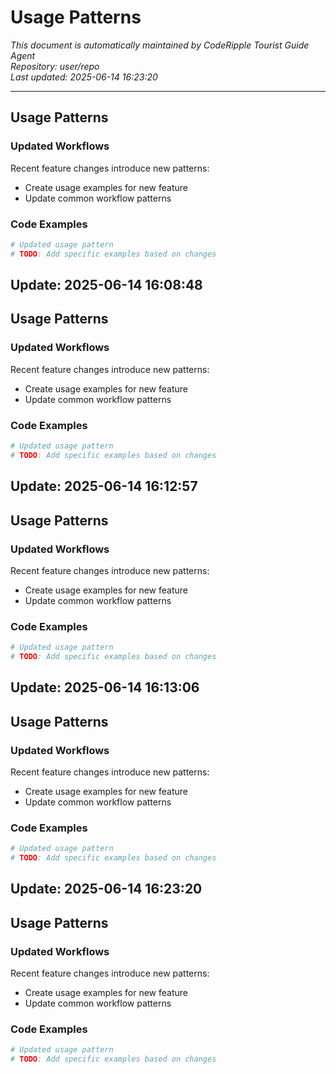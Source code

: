 # Usage Patterns

*This document is automatically maintained by CodeRipple Tourist Guide Agent*  
*Repository: user/repo*  
*Last updated: 2025-06-14 16:23:20*

---

## Usage Patterns

### Updated Workflows
Recent feature changes introduce new patterns:

- Create usage examples for new feature
- Update common workflow patterns

### Code Examples
```python
# Updated usage pattern
# TODO: Add specific examples based on changes
```


## Update: 2025-06-14 16:08:48

## Usage Patterns

### Updated Workflows
Recent feature changes introduce new patterns:

- Create usage examples for new feature
- Update common workflow patterns

### Code Examples
```python
# Updated usage pattern
# TODO: Add specific examples based on changes
```


## Update: 2025-06-14 16:12:57

## Usage Patterns

### Updated Workflows
Recent feature changes introduce new patterns:

- Create usage examples for new feature
- Update common workflow patterns

### Code Examples
```python
# Updated usage pattern
# TODO: Add specific examples based on changes
```


## Update: 2025-06-14 16:13:06

## Usage Patterns

### Updated Workflows
Recent feature changes introduce new patterns:

- Create usage examples for new feature
- Update common workflow patterns

### Code Examples
```python
# Updated usage pattern
# TODO: Add specific examples based on changes
```


## Update: 2025-06-14 16:23:20

## Usage Patterns

### Updated Workflows
Recent feature changes introduce new patterns:

- Create usage examples for new feature
- Update common workflow patterns

### Code Examples
```python
# Updated usage pattern
# TODO: Add specific examples based on changes
```
